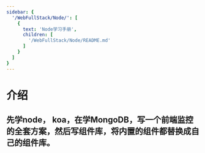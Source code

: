```yaml
---
sidebar: {
  '/WebFullStack/Node/': [
    {
      text: 'Node学习手册',
      children: [
        '/WebFullStack/Node/README.md'
      ]
    }
  ]
}
---
```


# 介绍

## 先学node， koa，在学MongoDB，写一个前端监控的全套方案，然后写组件库，将内置的组件都替换成自己的组件库。